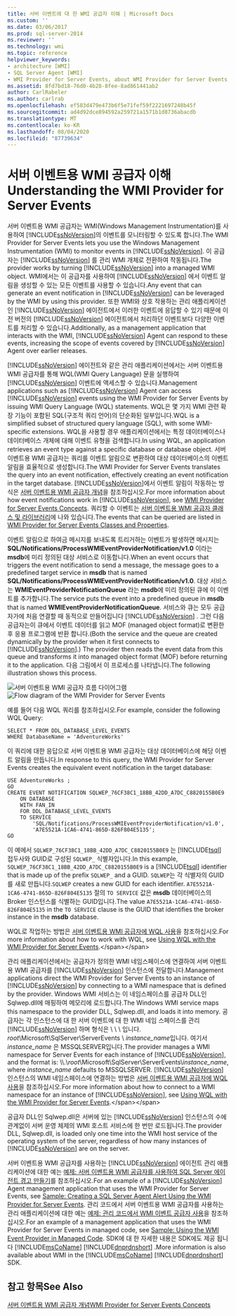 ```yaml
---
title: 서버 이벤트에 대 한 WMI 공급자 이해 | Microsoft Docs
ms.custom: ''
ms.date: 03/06/2017
ms.prod: sql-server-2014
ms.reviewer: ''
ms.technology: wmi
ms.topic: reference
helpviewer_keywords:
- architecture [WMI]
- SQL Server Agent [WMI]
- WMI Provider for Server Events, about WMI Provider for Server Events
ms.assetid: 8fd7bd18-76d0-4b28-8fee-8ad861441ab2
author: CarlRabeler
ms.author: carlrab
ms.openlocfilehash: ef583d479e473b6f5e71fef59f2221697248b45f
ms.sourcegitcommit: ad4d92dce894592a259721a1571b1d8736abacdb
ms.translationtype: MT
ms.contentlocale: ko-KR
ms.lasthandoff: 08/04/2020
ms.locfileid: "87739634"
---
```

# <a name="understanding-the-wmi-provider-for-server-events"></a><span data-ttu-id="0fb9e-102">서버 이벤트용 WMI 공급자 이해</span><span class="sxs-lookup"><span data-stu-id="0fb9e-102">Understanding the WMI Provider for Server Events</span></span>
  <span data-ttu-id="0fb9e-103">서버 이벤트용 WMI 공급자는 WMI(Windows Management Instrumentation)를 사용하여 [!INCLUDE[ssNoVersion](../../includes/ssnoversion-md.md)]의 이벤트를 모니터링할 수 있도록 합니다.</span><span class="sxs-lookup"><span data-stu-id="0fb9e-103">The WMI Provider for Server Events lets you use the Windows Management Instrumentation (WMI) to monitor events in [!INCLUDE[ssNoVersion](../../includes/ssnoversion-md.md)].</span></span> <span data-ttu-id="0fb9e-104">이 공급자는 [!INCLUDE[ssNoVersion](../../includes/ssnoversion-md.md)] 를 관리 WMI 개체로 전환하여 작동됩니다.</span><span class="sxs-lookup"><span data-stu-id="0fb9e-104">The provider works by turning [!INCLUDE[ssNoVersion](../../includes/ssnoversion-md.md)] into a managed WMI object.</span></span> <span data-ttu-id="0fb9e-105">WMI에서는 이 공급자를 사용하여 [!INCLUDE[ssNoVersion](../../includes/ssnoversion-md.md)] 에서 이벤트 알림을 생성할 수 있는 모든 이벤트를 사용할 수 있습니다.</span><span class="sxs-lookup"><span data-stu-id="0fb9e-105">Any event that can generate an event notification in [!INCLUDE[ssNoVersion](../../includes/ssnoversion-md.md)] can be leveraged by the WMI by using this provider.</span></span> <span data-ttu-id="0fb9e-106">또한 WMI와 상호 작용하는 관리 애플리케이션인 [!INCLUDE[ssNoVersion](../../includes/ssnoversion-md.md)] 에이전트에서 이러한 이벤트에 응답할 수 있기 때문에 이전 버전의 [!INCLUDE[ssNoVersion](../../includes/ssnoversion-md.md)] 에이전트에서 처리하던 이벤트보다 다양한 이벤트를 처리할 수 있습니다.</span><span class="sxs-lookup"><span data-stu-id="0fb9e-106">Additionally, as a management application that interacts with the WMI, [!INCLUDE[ssNoVersion](../../includes/ssnoversion-md.md)] Agent can respond to these events, increasing the scope of events covered by [!INCLUDE[ssNoVersion](../../includes/ssnoversion-md.md)] Agent over earlier releases.</span></span>

 <span data-ttu-id="0fb9e-107">[!INCLUDE[ssNoVersion](../../includes/ssnoversion-md.md)] 에이전트와 같은 관리 애플리케이션에서는 서버 이벤트용 WMI 공급자를 통해 WQL(WMI Query Language) 문을 실행하여 [!INCLUDE[ssNoVersion](../../includes/ssnoversion-md.md)] 이벤트에 액세스할 수 있습니다.</span><span class="sxs-lookup"><span data-stu-id="0fb9e-107">Management applications such as [!INCLUDE[ssNoVersion](../../includes/ssnoversion-md.md)] Agent can access [!INCLUDE[ssNoVersion](../../includes/ssnoversion-md.md)] events using the WMI Provider for Server Events by issuing WMI Query Language (WQL) statements.</span></span> <span data-ttu-id="0fb9e-108">WQL은 몇 가지 WMI 관련 확장 기능이 포함된 SQL(구조적 쿼리 언어)의 단순화된 일부입니다.</span><span class="sxs-lookup"><span data-stu-id="0fb9e-108">WQL is a simplified subset of structured query language (SQL), with some WMI-specific extensions.</span></span> <span data-ttu-id="0fb9e-109">WQL을 사용할 경우 애플리케이션에서는 특정 데이터베이스나 데이터베이스 개체에 대해 이벤트 유형을 검색합니다.</span><span class="sxs-lookup"><span data-stu-id="0fb9e-109">In using WQL, an application retrieves an event type against a specific database or database object.</span></span> <span data-ttu-id="0fb9e-110">서버 이벤트용 WMI 공급자는 쿼리를 이벤트 알림으로 변환하여 대상 데이터베이스의 이벤트 알림을 효율적으로 생성합니다.</span><span class="sxs-lookup"><span data-stu-id="0fb9e-110">The WMI Provider for Server Events translates the query into an event notification, effectively creating an event notification in the target database.</span></span> <span data-ttu-id="0fb9e-111">[!INCLUDE[ssNoVersion](../../includes/ssnoversion-md.md)]에서 이벤트 알림이 작동하는 방식은 [서버 이벤트용 WMI 공급자 개념](https://technet.microsoft.com/library/ms180560.aspx)을 참조하십시오.</span><span class="sxs-lookup"><span data-stu-id="0fb9e-111">For more information about how event notifications work in [!INCLUDE[ssNoVersion](../../includes/ssnoversion-md.md)], see [WMI Provider for Server Events Concepts](https://technet.microsoft.com/library/ms180560.aspx).</span></span> <span data-ttu-id="0fb9e-112">쿼리할 수 이벤트는 [서버 이벤트용 WMI 공급자 클래스 및 라이브러리](../../relational-databases/wmi-provider-server-events/wmi-provider-for-server-events-classes-and-properties.md)에 나와 있습니다.</span><span class="sxs-lookup"><span data-stu-id="0fb9e-112">The events that can be queried are listed in [WMI Provider for Server Events Classes and Properties](../../relational-databases/wmi-provider-server-events/wmi-provider-for-server-events-classes-and-properties.md).</span></span>

 <span data-ttu-id="0fb9e-113">이벤트 알림으로 하여금 메시지를 보내도록 트리거하는 이벤트가 발생하면 메시지는 **SQL/Notifications/ProcessWMIEventProviderNotification/v1.0** 이라는 **msdb**에 미리 정의된 대상 서비스로 이동합니다.</span><span class="sxs-lookup"><span data-stu-id="0fb9e-113">When an event occurs that triggers the event notification to send a message, the message goes to a predefined target service in **msdb** that is named **SQL/Notifications/ProcessWMIEventProviderNotification/v1.0**.</span></span> <span data-ttu-id="0fb9e-114">대상 서비스는 **WMIEventProviderNotificationQueue** 라는 **msdb**에 미리 정의된 큐에 이 이벤트를 추가합니다.</span><span class="sxs-lookup"><span data-stu-id="0fb9e-114">The service puts the event into a predefined queue in **msdb** that is named **WMIEventProviderNotificationQueue**.</span></span> <span data-ttu-id="0fb9e-115">서비스와 큐는 모두 공급자가에 처음 연결할 때 동적으로 만들어집니다 [!INCLUDE[ssNoVersion](../../includes/ssnoversion-md.md)] . 그런 다음 공급자는이 큐에서 이벤트 데이터를 읽고 MOF (managed object format)로 변환한 후 응용 프로그램에 반환 합니다.</span><span class="sxs-lookup"><span data-stu-id="0fb9e-115">(Both the service and the queue are created dynamically by the provider when it first connects to [!INCLUDE[ssNoVersion](../../includes/ssnoversion-md.md)].) The provider then reads the event data from this queue and transforms it into managed object format (MOF) before returning it to the application.</span></span> <span data-ttu-id="0fb9e-116">다음 그림에서 이 프로세스를 나타냅니다.</span><span class="sxs-lookup"><span data-stu-id="0fb9e-116">The following illustration shows this process.</span></span>

 <span data-ttu-id="0fb9e-117">![서버 이벤트용 WMI 공급자 흐름 다이어그램](../../../2014/database-engine/dev-guide/media/wmi-provider-functional-spec.gif "서버 이벤트용 WMI 공급자 흐름 다이어그램")</span><span class="sxs-lookup"><span data-stu-id="0fb9e-117">![Flow diagram of the WMI Provider for Server Events](../../../2014/database-engine/dev-guide/media/wmi-provider-functional-spec.gif "Flow diagram of the WMI Provider for Server Events")</span></span>

 <span data-ttu-id="0fb9e-118">예를 들어 다음 WQL 쿼리를 참조하십시오.</span><span class="sxs-lookup"><span data-stu-id="0fb9e-118">For example, consider the following WQL Query:</span></span>

```
SELECT * FROM DDL_DATABASE_LEVEL_EVENTS
WHERE DatabaseName = 'AdventureWorks'
```

 <span data-ttu-id="0fb9e-119">이 쿼리에 대한 응답으로 서버 이벤트용 WMI 공급자는 대상 데이터베이스에 해당 이벤트 알림을 만듭니다.</span><span class="sxs-lookup"><span data-stu-id="0fb9e-119">In response to this query, the WMI Provider for Server Events creates the equivalent event notification in the target database:</span></span>

```
USE AdventureWorks ;
GO
CREATE EVENT NOTIFICATION SQLWEP_76CF38C1_18BB_42DD_A7DC_C8820155B0E9
    ON DATABASE
    WITH FAN_IN
    FOR DDL_DATABASE_LEVEL_EVENTS
    TO SERVICE
        'SQL/Notifications/ProcessWMIEventProviderNotification/v1.0', 
        'A7E5521A-1CA6-4741-865D-826F804E5135';
GO
```

 <span data-ttu-id="0fb9e-120">이 예에서 `SQLWEP_76CF38C1_18BB_42DD_A7DC_C8820155B0E9` 는 [!INCLUDE[tsql](../../includes/tsql-md.md)] 접두사와 GUID로 구성된 `SQLWEP_` 식별자입니다.</span><span class="sxs-lookup"><span data-stu-id="0fb9e-120">In this example, `SQLWEP_76CF38C1_18BB_42DD_A7DC_C8820155B0E9` is a [!INCLUDE[tsql](../../includes/tsql-md.md)] identifier that is made up of the prefix `SQLWEP_` and a GUID.</span></span> <span data-ttu-id="0fb9e-121">`SQLWEP`는 각 식별자의 GUID를 새로 만듭니다.</span><span class="sxs-lookup"><span data-stu-id="0fb9e-121">`SQLWEP` creates a new GUID for each identifier.</span></span> <span data-ttu-id="0fb9e-122">`A7E5521A-1CA6-4741-865D-826F804E5135` 절의 `TO SERVICE` 값은 **msdb** 데이터베이스의 Broker 인스턴스를 식별하는 GUID입니다.</span><span class="sxs-lookup"><span data-stu-id="0fb9e-122">The value `A7E5521A-1CA6-4741-865D-826F804E5135` in the `TO SERVICE` clause is the GUID that identifies the broker instance in the **msdb** database.</span></span>

 <span data-ttu-id="0fb9e-123">WQL로 작업하는 방법은 [서버 이벤트용 WMI 공급자에 WQL 사용](https://technet.microsoft.com/library/ms180524\(v=sql.105\).aspx)을 참조하십시오.</span><span class="sxs-lookup"><span data-stu-id="0fb9e-123">For more information about how to work with WQL, see [Using WQL with the WMI Provider for Server Events](https://technet.microsoft.com/library/ms180524\(v=sql.105\).aspx).</span></span>

 <span data-ttu-id="0fb9e-124">관리 애플리케이션에서는 공급자가 정의한 WMI 네임스페이스에 연결하여 서버 이벤트용 WMI 공급자를 [!INCLUDE[ssNoVersion](../../includes/ssnoversion-md.md)] 인스턴스에 전달합니다.</span><span class="sxs-lookup"><span data-stu-id="0fb9e-124">Management applications direct the WMI Provider for Server Events to an instance of [!INCLUDE[ssNoVersion](../../includes/ssnoversion-md.md)] by connecting to a WMI namespace that is defined by the provider.</span></span> <span data-ttu-id="0fb9e-125">Windows WMI 서비스는 이 네임스페이스를 공급자 DLL인 Sqlwep.dll에 매핑하여 메모리에 로드합니다.</span><span class="sxs-lookup"><span data-stu-id="0fb9e-125">The Windows WMI service maps this namespace to the provider DLL, Sqlwep.dll, and loads it into memory.</span></span> <span data-ttu-id="0fb9e-126">공급자는 각 인스턴스에 대 한 서버 이벤트에 대 한 WMI 네임 스페이스를 관리 [!INCLUDE[ssNoVersion](../../includes/ssnoversion-md.md)] 하며 형식은 \\ \\ \\ 입니다. *root*\Microsoft\SqlServer\ServerEvents \\ *instance_name*입니다. 여기서 *instance_name* 은 MSSQLSERVER입니다.</span><span class="sxs-lookup"><span data-stu-id="0fb9e-126">The provider manages a WMI namespace for Server Events for each instance of [!INCLUDE[ssNoVersion](../../includes/ssnoversion-md.md)], and the format is: \\\\.\\*root*\Microsoft\SqlServer\ServerEvents\\*instance_name*, where *instance_name* defaults to MSSQLSERVER.</span></span> <span data-ttu-id="0fb9e-127">[!INCLUDE[ssNoVersion](../../includes/ssnoversion-md.md)]인스턴스의 WMI 네임스페이스에 연결하는 방법은 [서버 이벤트용 WMI 공급자에 WQL 사용](https://technet.microsoft.com/library/ms180524\(v=sql.105\).aspx)을 참조하십시오.</span><span class="sxs-lookup"><span data-stu-id="0fb9e-127">For more information about how to connect to a WMI namespace for an instance of [!INCLUDE[ssNoVersion](../../includes/ssnoversion-md.md)], see [Using WQL with the WMI Provider for Server Events](https://technet.microsoft.com/library/ms180524\(v=sql.105\).aspx).</span></span>

 <span data-ttu-id="0fb9e-128">공급자 DLL인 Sqlwep.dll은 서버에 있는 [!INCLUDE[ssNoVersion](../../includes/ssnoversion-md.md)] 인스턴스의 수에 관계없이 서버 운영 체제의 WMI 호스트 서비스에 한 번만 로드됩니다.</span><span class="sxs-lookup"><span data-stu-id="0fb9e-128">The provider DLL, Sqlwep.dll, is loaded only one time into the WMI host service of the operating system of the server, regardless of how many instances of [!INCLUDE[ssNoVersion](../../includes/ssnoversion-md.md)] are on the server.</span></span>

 <span data-ttu-id="0fb9e-129">서버 이벤트용 WMI 공급자를 사용하는 [!INCLUDE[ssNoVersion](../../includes/ssnoversion-md.md)] 에이전트 관리 애플리케이션에 대한 예는 [예제: 서버 이벤트용 WMI 공급자를 사용하여 SQL Server 에이전트 경고 만들기](https://technet.microsoft.com/library/ms186385.aspx)를 참조하십시오.</span><span class="sxs-lookup"><span data-stu-id="0fb9e-129">For an example of a [!INCLUDE[ssNoVersion](../../includes/ssnoversion-md.md)] Agent management application that uses the WMI Provider for Server Events, see [Sample: Creating a SQL Server Agent Alert Using the WMI Provider for Server Events](https://technet.microsoft.com/library/ms186385.aspx).</span></span> <span data-ttu-id="0fb9e-130">관리 코드에서 서버 이벤트용 WMI 공급자를 사용하는 관리 애플리케이션에 대한 예는 [예제: 관리 코드에서 WMI 이벤트 공급자 사용](https://technet.microsoft.com/library/ms179315.aspx)을 참조하십시오.</span><span class="sxs-lookup"><span data-stu-id="0fb9e-130">For an example of a management application that uses the WMI Provider for Server Events in managed code, see [Sample: Using the WMI Event Provider in Managed Code](https://technet.microsoft.com/library/ms179315.aspx).</span></span> <span data-ttu-id="0fb9e-131">SDK에 대 한 자세한 내용은 SDK에도 제공 됩니다 [!INCLUDE[msCoName](../../includes/msconame-md.md)] [!INCLUDE[dnprdnshort](../../includes/dnprdnshort-md.md)] .</span><span class="sxs-lookup"><span data-stu-id="0fb9e-131">More information is also available about WMI in the [!INCLUDE[msCoName](../../includes/msconame-md.md)] [!INCLUDE[dnprdnshort](../../includes/dnprdnshort-md.md)] SDK.</span></span>

## <a name="see-also"></a><span data-ttu-id="0fb9e-132">참고 항목</span><span class="sxs-lookup"><span data-stu-id="0fb9e-132">See Also</span></span>
 [<span data-ttu-id="0fb9e-133">서버 이벤트용 WMI 공급자 개념</span><span class="sxs-lookup"><span data-stu-id="0fb9e-133">WMI Provider for Server Events Concepts</span></span>](https://technet.microsoft.com/library/ms180560.aspx)


